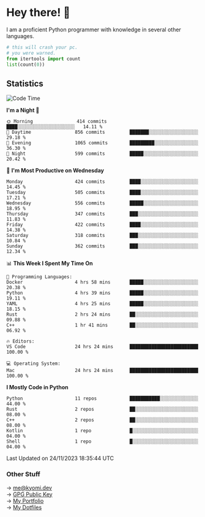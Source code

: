 # Hey there! 👋

I am a proficient Python programmer with knowledge in several other languages.

```py
# this will crash your pc.
# you were warned.
from itertools import count
list(count(0))
```

## Statistics
<!--START_SECTION:waka-->
![Code Time](http://img.shields.io/badge/Code%20Time-653%20hrs%2050%20mins-blue)

**I'm a Night 🦉** 

```text
🌞 Morning                414 commits         ████░░░░░░░░░░░░░░░░░░░░░   14.11 % 
🌆 Daytime                856 commits         ███████░░░░░░░░░░░░░░░░░░   29.18 % 
🌃 Evening                1065 commits        █████████░░░░░░░░░░░░░░░░   36.30 % 
🌙 Night                  599 commits         █████░░░░░░░░░░░░░░░░░░░░   20.42 % 
```
📅 **I'm Most Productive on Wednesday** 

```text
Monday                   424 commits         ████░░░░░░░░░░░░░░░░░░░░░   14.45 % 
Tuesday                  505 commits         ████░░░░░░░░░░░░░░░░░░░░░   17.21 % 
Wednesday                556 commits         █████░░░░░░░░░░░░░░░░░░░░   18.95 % 
Thursday                 347 commits         ███░░░░░░░░░░░░░░░░░░░░░░   11.83 % 
Friday                   422 commits         ████░░░░░░░░░░░░░░░░░░░░░   14.38 % 
Saturday                 318 commits         ███░░░░░░░░░░░░░░░░░░░░░░   10.84 % 
Sunday                   362 commits         ███░░░░░░░░░░░░░░░░░░░░░░   12.34 % 
```


📊 **This Week I Spent My Time On** 

```text
💬 Programming Languages: 
Docker                   4 hrs 58 mins       █████░░░░░░░░░░░░░░░░░░░░   20.38 % 
Python                   4 hrs 39 mins       █████░░░░░░░░░░░░░░░░░░░░   19.11 % 
YAML                     4 hrs 25 mins       █████░░░░░░░░░░░░░░░░░░░░   18.15 % 
Rust                     2 hrs 24 mins       ██░░░░░░░░░░░░░░░░░░░░░░░   09.88 % 
C++                      1 hr 41 mins        ██░░░░░░░░░░░░░░░░░░░░░░░   06.92 % 

🔥 Editors: 
VS Code                  24 hrs 24 mins      █████████████████████████   100.00 % 

💻 Operating System: 
Mac                      24 hrs 24 mins      █████████████████████████   100.00 % 
```

**I Mostly Code in Python** 

```text
Python                   11 repos            ███████████░░░░░░░░░░░░░░   44.00 % 
Rust                     2 repos             ██░░░░░░░░░░░░░░░░░░░░░░░   08.00 % 
C++                      2 repos             ██░░░░░░░░░░░░░░░░░░░░░░░   08.00 % 
Kotlin                   1 repo              █░░░░░░░░░░░░░░░░░░░░░░░░   04.00 % 
Shell                    1 repo              █░░░░░░░░░░░░░░░░░░░░░░░░   04.00 % 
```




 Last Updated on 24/11/2023 18:35:44 UTC
<!--END_SECTION:waka-->

### Other Stuff

→ [me@kyomi.dev](mailto:me@kyomi.dev)\
→ [GPG Public Key](https://github.com/bitterteriyaki.gpg)\
→ [My Portfolio](https://kyomi.dev)\
→ [My Dotfiles](https://github.com/bitterteriyaki/dotfiles)
